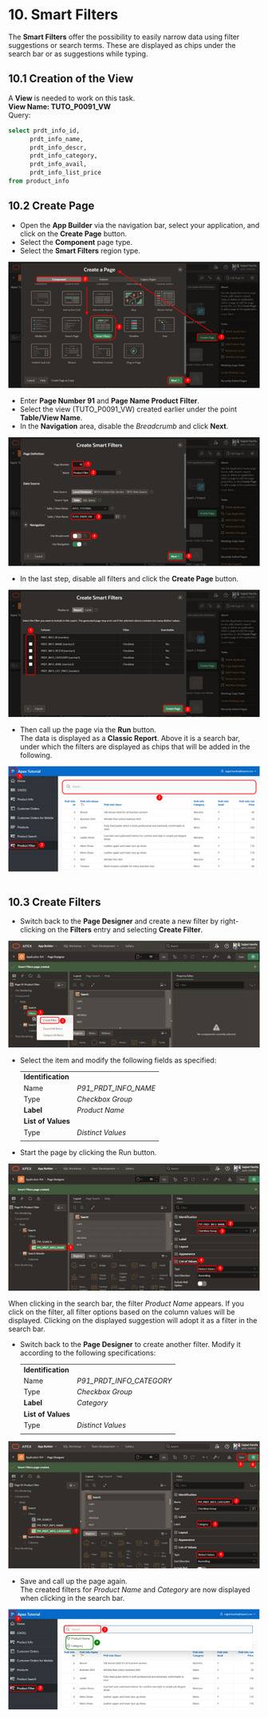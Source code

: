 # <a name="smart-filters"></a>10. Smart Filters
The **Smart Filters** offer the possibility to easily narrow data using filter suggestions or search terms. These are displayed as chips under the search bar or as suggestions while typing.
## <a name="sf-erstellung-der-view"></a>10.1 Creation of the View
A **View** is needed to work on this task.  
**View Name: TUTO_P0091_VW**  
Query:  
 ```sql
select prdt_info_id,
       prdt_info_name,
       prdt_info_descr,
       prdt_info_category,
       prdt_info_avail,
       prdt_info_list_price
from product_info
```

## <a name="sf-create-page"></a>10.2 Create Page
- Open the **App Builder** via the navigation bar, select your application, and click on the **Create Page** button.  
- Select the **Component** page type.  
- Select the **Smart Filters** region type.  
 
![](../../assets/Chapter-10/Smart_01.jpg)  

- Enter **Page Number 91** and **Page Name Product Filter**. 
- Select the view (TUTO_P0091_VW) created earlier under the point **Table/View Name**.  
- In the **Navigation** area, disable the *Breadcrumb* and click **Next**.  
  
![](../../assets/Chapter-10/Smart_02.jpg)  

- In the last step, disable all filters and click the **Create Page** button.  
 
![](../../assets/Chapter-10/Smart_03.jpg)  

- Then call up the page via the **Run** button.  
The data is displayed as a **Classic Report**. Above it is a search bar, under which the filters are displayed as chips that will be added in the following.  

![](../../assets/Chapter-10/Smart_04.jpg)  
 
## <a name="sf-create-filters"></a>10.3 Create Filters
- Switch back to the **Page Designer** and create a new filter by right-clicking on the **Filters** entry and selecting **Create Filter**.  

![](../../assets/Chapter-10/Smart_05.jpg)  

- Select the item and modify the following fields as specified:  

  | | |  
  |--|--|
  | **Identification** |  |
  | Name | *P91_PRDT_INFO_NAME* |
  | Type | *Checkbox Group* |  
  | **Label**| *Product Name* |
  | **List of Values** |  |
  | Type | *Distinct Values* |
  | | |  

- Start the page by clicking the Run button.  

![](../../assets/Chapter-10/Smart_06.jpg)  

When clicking in the search bar, the filter *Product Name* appears. If you click on the filter, all filter options based on the column values will be displayed. Clicking on the displayed suggestion will adopt it as a filter in the search bar.  

- Switch back to the **Page Designer** to create another filter. Modify it according to the following specifications:  

  | | |  
  |--|--|
  | **Identification** |
  | Name | *P91_PRDT_INFO_CATEGORY* |
  | Type | *Checkbox Group*|  
  | **Label**| *Category* |
  | **List of Values** |  |
  | Type | *Distinct Values* |
  | | |  

![](../../assets/Chapter-10/Smart_07.jpg)  

- Save and call up the page again.  
The created filters for *Product Name* and *Category* are now displayed when clicking in the search bar.  

![](../../assets/Chapter-10/Smart_08.jpg)  